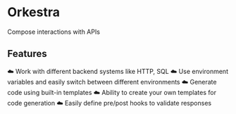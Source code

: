# Orkestra

Compose interactions with APIs

## Features

☁️ Work with different backend systems like HTTP, SQL
☁️ Use environment variables and easily switch between different environments
☁️ Generate code using built-in templates
☁️ Ability to create your own templates for code generation
☁️ Easily define pre/post hooks to validate responses

